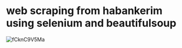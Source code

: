 # web scraping from habankerim using selenium and beautifulsoup

![fCknC9V5Ma](https://user-images.githubusercontent.com/70581662/94001539-4f497e80-fda1-11ea-8af6-4f06238fae04.gif)


